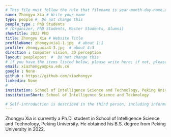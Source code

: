 ```yaml
---
# This file must follow the rule that filename is year-month-day-name.md .
name: Zhongyu Xia # Write your name
type: people #  Do not change this
people_type : PhD Students
# [Organizer, PhD Students, Master Students, Alumni]
showtitle: 2022 PhD
title: Zhongyu Xia # Website Title
profileName: zhongyuxia1-1.jpg  # about 1:1
profile: zhongyuxia4-3.jpg  # about 4:3
direction : Computer vision, 3D perception
layout: peoplepost  #  Do not change this
# if you have the items listed below, please write here; if not, please write None.
email: xiazhongyu@pku.edu.cn
google : None
github : https://github.com/xiazhongyv
linkedin: None
# 
institution: School of Intelligence Science and Technology, Peking University
institutionShort: School of Intelligence Science and Technology

# Self-introduction is described in the third person, including information such as educational experience
---
```


Zhongyu Xia is currently a Ph.D. student in School of Intelligence Science and Technology, Peking University.
He obtained his B.S. degree from Peking University in 2022.

